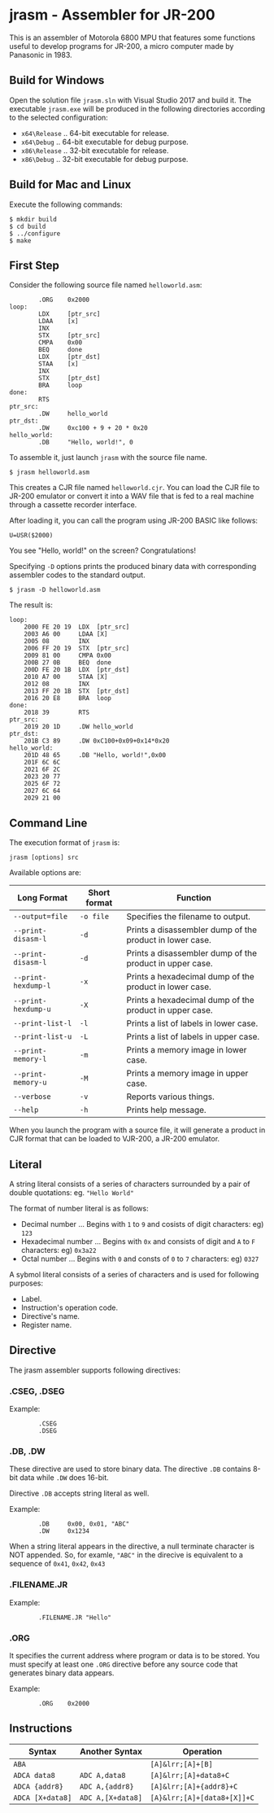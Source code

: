 # jrasm - Assembler for JR-200 

This is an assembler of Motorola 6800 MPU that features some functions useful to develop
programs for JR-200, a micro computer made by Panasonic in 1983.

## Build for Windows

Open the solution file `jrasm.sln` with Visual Studio 2017 and build it.
The executable `jrasm.exe` will be produced in the following directories
according to the selected configuration:

- `x64\Release` .. 64-bit executable for release.
- `x64\Debug` .. 64-bit executable for debug purpose.
- `x86\Release` .. 32-bit executable for release.
- `x86\Debug` .. 32-bit executable for debug purpose.

## Build for Mac and Linux

Execute the following commands:

```
$ mkdir build
$ cd build
$ ../configure
$ make
```

## First Step

Consider the following source file named `helloworld.asm`:

```
        .ORG    0x2000
loop:
        LDX     [ptr_src]
        LDAA    [x]
        INX
        STX     [ptr_src]
        CMPA    0x00
        BEQ     done
        LDX     [ptr_dst]
        STAA    [x]
        INX
        STX     [ptr_dst]
        BRA     loop
done:
        RTS
ptr_src:
        .DW     hello_world
ptr_dst:
        .DW     0xc100 + 9 + 20 * 0x20
hello_world:
        .DB     "Hello, world!", 0
```

To assemble it, just launch `jrasm` with the source file name.

```
$ jrasm helloworld.asm
```

This creates a CJR file named `helloworld.cjr`. You can load the CJR file to JR-200 emulator or
convert it into a WAV file that is fed to a real machine through a cassette recorder interface.

After loading it, you can call the program using JR-200 BASIC like follows:

```
U=USR($2000)
```

You see "Hello, world!" on the screen? Congratulations!

Specifying `-D` options prints the produced binary data with corresponding assembler codes
to the standard output.

```
$ jrasm -D helloworld.asm
```

The result is:

```
loop:
    2000 FE 20 19  LDX  [ptr_src]
    2003 A6 00     LDAA [X]
    2005 08        INX  
    2006 FF 20 19  STX  [ptr_src]
    2009 81 00     CMPA 0x00
    200B 27 0B     BEQ  done
    200D FE 20 1B  LDX  [ptr_dst]
    2010 A7 00     STAA [X]
    2012 08        INX  
    2013 FF 20 1B  STX  [ptr_dst]
    2016 20 E8     BRA  loop
done:
    2018 39        RTS  
ptr_src:
    2019 20 1D     .DW hello_world
ptr_dst:
    201B C3 89     .DW 0xC100+0x09+0x14*0x20
hello_world:
    201D 48 65     .DB "Hello, world!",0x00
    201F 6C 6C     
    2021 6F 2C     
    2023 20 77     
    2025 6F 72     
    2027 6C 64     
    2029 21 00  
```


## Command Line

The execution format of `jrasm` is:

```
jrasm [options] src
```

Available options are:

|Long Format        |Short format|Function                                                           |
|-------------------|------------|-------------------------------------------------------------------|
|`--output=file`    |`-o file`   |Specifies the filename to output.                                  |
|`--print-disasm-l` |`-d`        |Prints a disassembler dump of the product in lower case.           |
|`--print-disasm-l` |`-d`        |Prints a disassembler dump of the product in upper case.           |
|`--print-hexdump-l`|`-x`        |Prints a hexadecimal dump of the product in lower case.            |
|`--print-hexdump-u`|`-X`        |Prints a hexadecimal dump of the product in upper case.            |
|`--print-list-l`   |`-l`        |Prints a list of labels in lower case.                             |
|`--print-list-u`   |`-L`        |Prints a list of labels in upper case.                             |
|`--print-memory-l` |`-m`        |Prints a memory image in lower case.                               |
|`--print-memory-u` |`-M`        |Prints a memory image in upper case.                               |
|`--verbose`        |`-v`        |Reports various things.                                            |
|`--help`           |`-h`        |Prints help message.                                               |

When you launch the program with a source file, it will generate a product in CJR format
that can be loaded to VJR-200, a JR-200 emulator.


## Literal

A string literal consists of a series of characters surrounded by a pair of double quotations: eg. `"Hello World"`

The format of number literal is as follows:

- Decimal number ... Begins with `1` to `9` and cosists of digit characters: eg) `123`
- Hexadecimal number ... Begins with `0x` and consists of digit and `A` to `F` characters: eg) `0x3a22`
- Octal number ... Begins with `0` and consts of `0` to `7` characters: eg) `0327`

A sybmol literal consists of a series of characters and is used for following purposes:

- Label.
- Instruction's operation code.
- Directive's name.
- Register name.


## Directive

The jrasm assembler supports following directives:

### .CSEG, .DSEG

Example:
```
        .CSEG
        .DSEG
```

### .DB, .DW

These directive are used to store binary data. The directive `.DB` contains 8-bit data while `.DW` does 16-bit.

Directive `.DB` accepts string literal as well.

Example:
```
        .DB     0x00, 0x01, "ABC"
        .DW     0x1234
```

When a string literal appears in the directive, a null terminate character is NOT appended.
So, for examle, `"ABC"` in the direcive is equivalent to a sequence of `0x41`, `0x42`, `0x43`

### .FILENAME.JR

Example:
```
        .FILENAME.JR "Hello"
```


### .ORG

It specifies the current address where program or data is to be stored.
You must specify at least one `.ORG` directive before any source code that generates binary data appears.

Example:

```
        .ORG    0x2000
```

## Instructions

|Syntax              |Another Syntax      |Operation                                                       |
|--------------------|--------------------|----------------------------------------------------------------|
|`ABA`               |                    |`[A]&lrr;[A]+[B]`                                               |
|`ADCA data8`        |`ADC A,data8`       |`[A]&lrr;[A]+data8+C`                                           |
|`ADCA {addr8}`      |`ADC A,{addr8}`     |`[A]&lrr;[A]+{addr8}+C`                                         |
|`ADCA [X+data8]`    |`ADC A,[X+data8]`   |`[A}&lrr;[A]+[data8+[X]]+C`                                     |
